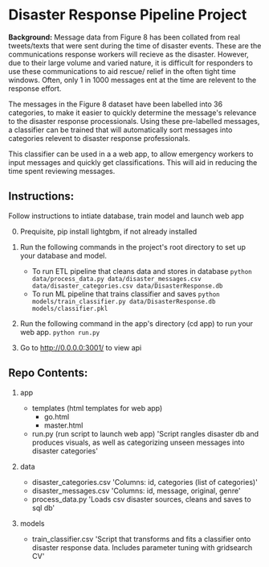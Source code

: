 # Disaster Response Pipeline Project

**Background:** Message data from Figure 8 has been collated from real tweets/texts that were sent during the time of disaster events. These are the communications response workers will recieve as the disaster. However, due to their large volume and varied nature, it is difficult for responders to use these communications to aid rescue/ relief in the often tight time windows. Often, only 1 in 1000 messages ent at the time are relevent to the response effort.

The messages in the Figure 8 dataset have been labelled into 36 categories, to make it easier to quickly determine the message's relevance to the disaster response processionals. Using these pre-labelled messages, a classifier can be trained that will automatically sort messages into categories relevent to disaster response professionals.

This classifier can be used in a a web app, to allow emergency workers to input messages and quickly get classifications. This will aid in reducing the time spent reviewing messages.

## Instructions:
Follow instructions to intiate database, train model and launch web app

0. Prequisite, pip install lightgbm, if not already installed

1. Run the following commands in the project's root directory to set up your database and model.

    - To run ETL pipeline that cleans data and stores in database
        `python data/process_data.py data/disaster_messages.csv data/disaster_categories.csv data/DisasterResponse.db`
    - To run ML pipeline that trains classifier and saves
        `python models/train_classifier.py data/DisasterResponse.db models/classifier.pkl`

2. Run the following command in the app's directory (cd app) to run your web app.
    `python run.py`

3. Go to http://0.0.0.0:3001/ to view api

## Repo Contents:

1. app
    - templates (html templates for web app)
        - go.html
        - master.html
    - run.py (run script to launch web app)
        'Script rangles disaster db and produces visuals, as well as categorizing unseen messages into disaster categories'
    
2. data
    - disaster_categories.csv
        'Columns: id, categories (list of categories)'
    - disaster_messages.csv
        'Columns: id, message, original, genre'
    - process_data.py
        'Loads csv disaster sources, cleans and saves to sql db'
        
3. models
    - train_classifier.csv
        'Script that transforms and fits a classifier onto disaster response data. Includes parameter tuning with gridsearch CV'
